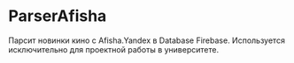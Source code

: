 # ParserAfisha

Парсит новинки кино с Afisha.Yandex в Database Firebase.
Используется исключительно для проектной работы в университете.
